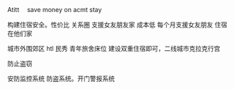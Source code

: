 Atitt 　save money on acmt stay

构建住宿安全。性价比 关系圈 支援女友朋友家
成本低
每个月支援女友朋友
住宿在他们家

城市外围郊区  htl
民秀 青年旅舍床位
建设双重住宿即可，二线城市克拉克行宫

防止盗窃

安防监控系统
防盗系统。开门警报系统

